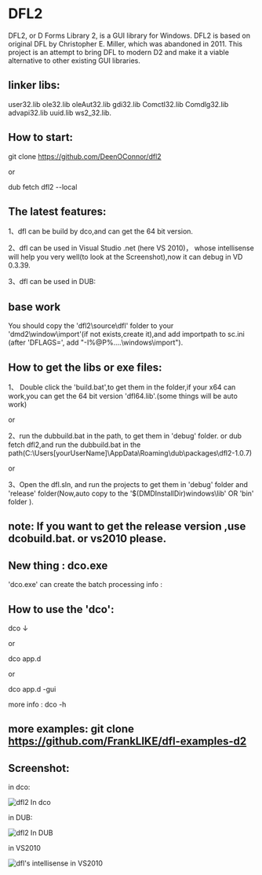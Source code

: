 DFL2
====
DFL2, or D Forms Library 2, is a GUI library for Windows.
DFL2 is based on original DFL by Christopher E. Miller, which was abandoned in 2011.
This project is an attempt to bring DFL to modern D2 and make it a viable alternative to other existing GUI libraries.

linker libs:
---
user32.lib ole32.lib oleAut32.lib gdi32.lib Comctl32.lib Comdlg32.lib advapi32.lib uuid.lib ws2_32.lib.

How to start:
--
git clone https://github.com/DeenOConnor/dfl2

or 

dub fetch dfl2 --local

The latest features:
---
1、dfl can be build by dco,and can get the  64 bit version.

2、dfl can be used in Visual Studio .net (here VS 2010)， whose intellisense will help you very well(to look at the Screenshot),now it can debug in VD 0.3.39.

3、dfl can be used in DUB:

base work
--
You should  copy the 'dfl2\source\dfl' folder to your  'dmd2\window\import'(if not exists,create it),and add importpath to sc.ini (after 'DFLAGS=', add "-I%@P%\..\..\windows\import").

How to get the libs or exe files:
---
1、 Double click the 'build.bat',to get them in the folder,if your x64 can work,you can get the 64 bit  version 'dfl64.lib'.(some things will be auto work)

or

2、run the dubbuild.bat in the path, to get them in 'debug' folder.
   or 
     dub fetch dfl2,and run the dubbuild.bat in the path(C:\Users\[yourUserName]\AppData\Roaming\dub\packages\dfl2-1.0.7)

or

3、Open the dfl.sln, and run the projects to get them in 'debug' folder and 'release' folder(Now,auto copy to the '$(DMDInstallDir)windows\lib' OR 'bin' folder ).
	 
note:  If you want to get the release version ,use dcobuild.bat. or vs2010 please.
---

New thing :  dco.exe
---
'dco.exe' can create the batch processing info :

How to use the 'dco':
--- 
  dco ↓

or

  dco app.d

or

  dco app.d -gui 
 
more info : dco -h

more examples: git clone https://github.com/FrankLIKE/dfl-examples-d2
--

  Screenshot:
---
   in dco:

  ![dfl2 In dco](https://raw.githubusercontent.com/FrankLIKE/dfl2/master/Images/dco_build.png)

   in DUB:

  ![dfl2 In DUB](https://raw.githubusercontent.com/FrankLIKE/dfl2/master/Images/dub_build.png)
   
   in VS2010

  ![dfl's intellisense in VS2010](https://raw.githubusercontent.com/FrankLIKE/dfl2/master/Images/dflpart.png)

